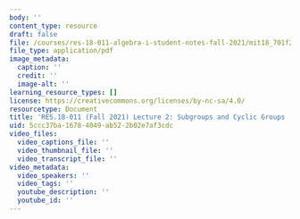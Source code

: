 ```yaml
---
body: ''
content_type: resource
draft: false
file: /courses/res-18-011-algebra-i-student-notes-fall-2021/mit18_701f21_lec2.pdf
file_type: application/pdf
image_metadata:
  caption: ''
  credit: ''
  image-alt: ''
learning_resource_types: []
license: https://creativecommons.org/licenses/by-nc-sa/4.0/
resourcetype: Document
title: 'RES.18-011 (Fall 2021) Lecture 2: Subgroups and Cyclic Groups '
uid: 5ccc37ba-1678-4049-ab52-2b02e7af3cdc
video_files:
  video_captions_file: ''
  video_thumbnail_file: ''
  video_transcript_file: ''
video_metadata:
  video_speakers: ''
  video_tags: ''
  youtube_description: ''
  youtube_id: ''
---
```

